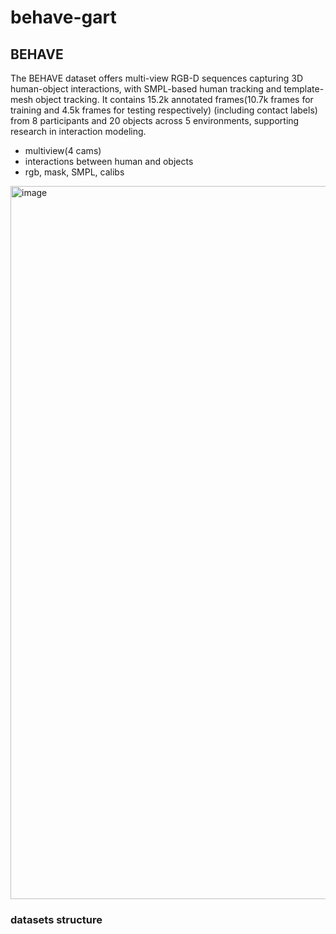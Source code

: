 # behave-gart
## BEHAVE
The BEHAVE dataset offers multi-view RGB-D sequences capturing 3D human-object interactions, with SMPL-based human tracking and template-mesh object tracking. It contains 15.2k annotated frames(10.7k frames for training and 4.5k frames for testing respectively) (including contact labels) from 8 participants and 20 objects across 5 environments, supporting research in interaction modeling.
- multiview(4 cams)
- interactions between human and objects
- rgb, mask, SMPL, calibs
<img width="1141" alt="image" src="https://github.com/user-attachments/assets/6ccc3de6-f90c-4043-a2fa-40f2744648a8" />


### datasets structure
